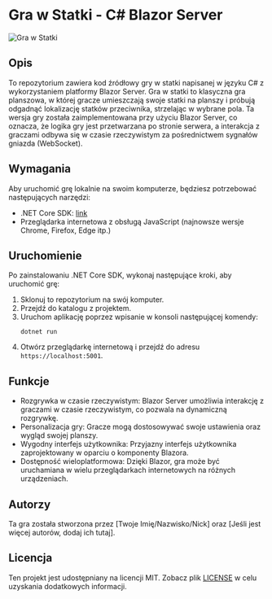 # Gra w Statki - C# Blazor Server

![Gra w Statki](screenshot.png)

## Opis

To repozytorium zawiera kod źródłowy gry w statki napisanej w języku C# z wykorzystaniem platformy Blazor Server. Gra w statki to klasyczna gra planszowa, w której gracze umieszczają swoje statki na planszy i próbują odgadnąć lokalizację statków przeciwnika, strzelając w wybrane pola. Ta wersja gry została zaimplementowana przy użyciu Blazor Server, co oznacza, że logika gry jest przetwarzana po stronie serwera, a interakcja z graczami odbywa się w czasie rzeczywistym za pośrednictwem sygnałów gniazda (WebSocket).

## Wymagania

Aby uruchomić grę lokalnie na swoim komputerze, będziesz potrzebować następujących narzędzi:

- .NET Core SDK: [link](https://dotnet.microsoft.com/download)
- Przeglądarka internetowa z obsługą JavaScript (najnowsze wersje Chrome, Firefox, Edge itp.)

## Uruchomienie

Po zainstalowaniu .NET Core SDK, wykonaj następujące kroki, aby uruchomić grę:

1. Sklonuj to repozytorium na swój komputer.
2. Przejdź do katalogu z projektem.
3. Uruchom aplikację poprzez wpisanie w konsoli następującej komendy:
    ```
    dotnet run
    ```
4. Otwórz przeglądarkę internetową i przejdź do adresu `https://localhost:5001`.

## Funkcje

- Rozgrywka w czasie rzeczywistym: Blazor Server umożliwia interakcję z graczami w czasie rzeczywistym, co pozwala na dynamiczną rozgrywkę.
- Personalizacja gry: Gracze mogą dostosowywać swoje ustawienia oraz wygląd swojej planszy.
- Wygodny interfejs użytkownika: Przyjazny interfejs użytkownika zaprojektowany w oparciu o komponenty Blazora.
- Dostępność wieloplatformowa: Dzięki Blazor, gra może być uruchamiana w wielu przeglądarkach internetowych na różnych urządzeniach.

## Autorzy

Ta gra została stworzona przez [Twoje Imię/Nazwisko/Nick] oraz [Jeśli jest więcej autorów, dodaj ich tutaj].

## Licencja

Ten projekt jest udostępniany na licencji MIT. Zobacz plik [LICENSE](LICENSE) w celu uzyskania dodatkowych informacji.
